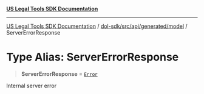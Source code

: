 [**US Legal Tools SDK Documentation**](../../../../../../README.md)

***

[US Legal Tools SDK Documentation](../../../../../../README.md) / [dol-sdk/src/api/generated/model](../README.md) / ServerErrorResponse

# Type Alias: ServerErrorResponse

> **ServerErrorResponse** = [`Error`](../interfaces/Error.md)

Internal server error
